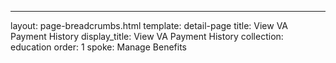 ---
layout: page-breadcrumbs.html
template: detail-page
title: View VA Payment History
display_title: View VA Payment History
collection: education
order: 1
spoke: Manage Benefits